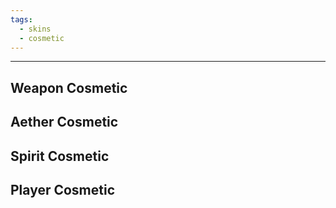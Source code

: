 ```yaml
---
tags:
  - skins
  - cosmetic
---
```


---

## Weapon Cosmetic

## Aether Cosmetic

## Spirit Cosmetic

## Player Cosmetic